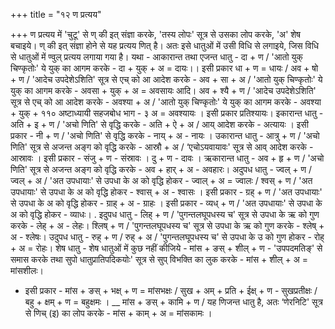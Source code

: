+++
title = "१२ ण प्रत्यय"

+++
ण प्रत्यय में 'चुटू' से ण् की इत् संज्ञा करके, 'तस्य लोपः' सूत्र से उसका लोप करके, 'अ' शेष बचाइये। ण् की इत् संज्ञा होने से यह प्रत्यय णित् है। अतः इसे धातुओं में उसी विधि से लगाइये, जिस विधि से धातुओं में ण्वुल् प्रत्यय लगाया गया है। यथा -
आकारान्त तथा एजन्त धातु - दा + ण / 'आतो युक् चिण्कृतोः' ये युक् का आगम करके - दा + युक् + अ = दायः।।
इसी प्रकार धा + ण = धायः / अव + षो + ण / 'आदेच उपदेशेऽशिति' सूत्र से एच् को आ आदेश करके - अव + सा + अ / 'आतो युक् चिण्कृतोः' ये युक् का आगम करके - अवसा + युक् + अ = अवसायः आदि।
अव + श्यै + ण / 'आदेच उपदेशेऽशिति' सूत्र से एच् को आ आदेश करके - अवश्या + अ / 'आतो युक् चिण्कृतोः' ये युक् का आगम करके - अवश्या + युक् +
११०
अष्टाध्यायी सहजबोध भाग - ३
अ = अवश्यायः । इसी प्रकार प्रतिश्यायः।
इकारान्त धातु - अति + इ + ण / 'अचो णिति' से वृद्धि करके - अति + ऐ + अ / आय् आदेश करके - अत्यायः ।
इसी प्रकार - नी + ण / 'अचो णिति' से वृद्धि करके - नाय् + अ - नायः ।
उकारान्त धातु - आत्रु + ण / 'अचो णिति' सूत्र से अजन्त अङ्ग को वृद्धि करके - आस्रौ + अ / ‘एचोऽयवायावः' सूत्र से आव् आदेश करके - आस्रावः ।
इसी प्रकार - संजु + ण - संस्रावः । दु + ण - दावः ।
ऋकारान्त धातु - अव + हृ + ण / 'अचो णिति' सूत्र से अजन्त अङ्ग को वृद्धि करके - अव + हार् + अ - अवहारः।
अदुपध धातु - ज्वल् + ण / ज्वल् + अ / 'अत उपधायाः' से उपधा के अ को वृद्धि होकर - ज्वाल् + अ = ज्वालः / श्वस् + ण / 'अत उपधायाः' से उपधा के अ को वृद्धि होकर - श्वास् + अ - श्वासः । इसी प्रकार - ग्रह् + ण / 'अत उपधायाः' से उपधा के अ को वृद्धि होकर - ग्राह् + अ - ग्राहः । इसी प्रकार - व्यध् + ण / 'अत उपधायाः' से उपधा के अ को वृद्धि होकर - व्याधः। .
इदुपध धातु - लिह् + ण / 'पुगन्तलघूपधस्य च' सूत्र से उपधा के ऋ को गुण करके - लेह् + अ - लेहः।
श्लिष् + ण / 'पुगन्तलघूपधस्य च' सूत्र से उपधा के ऋ को गुण करके - श्लेष् + अ - श्लेषः।
उदुपध धातु - रुह् + ण / रुह् + अ / 'पुगन्तलघूपधस्य च' से उपधा के उ को गुण होकर - रोह् + अ = रोहः।
शेष धातु - शेष धातुओं में कुछ नहीं कीजिये - मांस + ङस् + शील् + ण - 'उपपदमतिङ्' से समास करके तथा सुपो धातुप्रातिपदिकयोः' सूत्र से सुप् विभक्ति का लुक करके - मांस + शील् + अ = मांसशीलः।
- इसी प्रकार - मांस + ङस् + भक्ष् + ण = मांसभक्षः / सुख + अम् + प्रति + ईक्ष् + ण - सुखप्रतीक्षः / बहु + क्षम् + ण = बहुक्षमः ।
__ मांस + ङस् + कामि + ण / यह णिजन्त धातु है, अतः ‘णेरनिटि' सूत्र से णिच् (इ) का लोप करके - मांस + काम् + अ = मांसकामः ।
